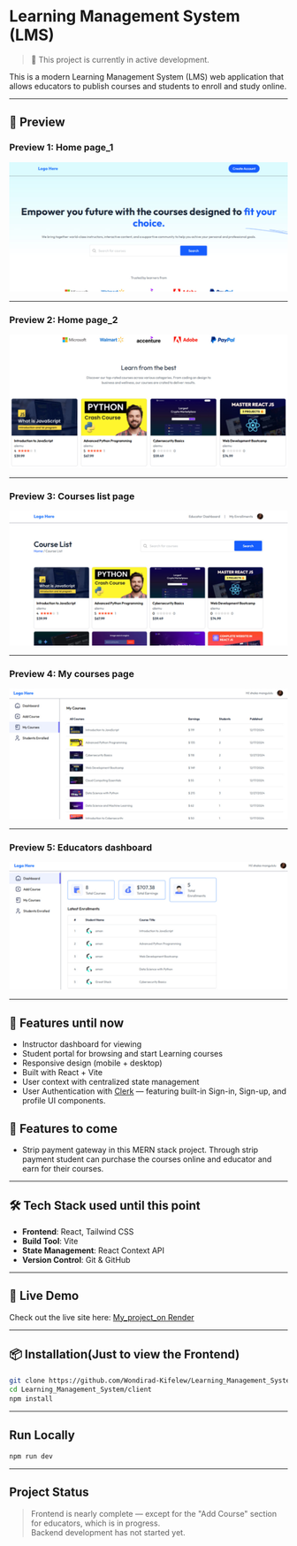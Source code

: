 #  Learning Management System (LMS)

> 🚧 This project is currently in active development.

This is a modern Learning Management System (LMS) web application that allows educators to publish courses and students to enroll and study online.

---

## 📸 Preview

### Preview 1: Home page_1
![Logo](./client/src/assets/preview.jpg) <!-- Update path if necessary -->

---
### Preview 2: Home page_2
![Logo](./client/src/assets/Preview_2.jpg) <!-- Update path if necessary -->

---
### Preview 3: Courses list page
![Logo](./client/src/assets/courses_list.jpg) <!-- Update path if necessary -->

---
### Preview 4: My courses page
![Logo](./client/src/assets/my_courses.jpg) <!-- Update path if necessary -->

---
### Preview 5: Educators dashboard
![Logo](./client/src/assets/Educator_dashboard.jpg) <!-- Update path if necessary -->

---

## 🚀 Features until now

-  Instructor dashboard for viewing 
-  Student portal for browsing and start Learning courses
-  Responsive design (mobile + desktop)
-  Built with React + Vite
-  User context with centralized state management
-  User Authentication with [Clerk](https://clerk.dev) — featuring built-in Sign-in, Sign-up, and profile UI components.

## 🚀 Features to come

- Strip payment gateway in this MERN stack project. Through strip payment student can purchase the courses online and educator and earn for their courses.
---

## 🛠️ Tech Stack used until this point

- **Frontend**: React, Tailwind CSS
- **Build Tool**: Vite
- **State Management**: React Context API
- **Version Control**: Git & GitHub

---

## 🚀 Live Demo

Check out the live site here: [My_project_on Render]([https://your-render-url.onrender.com](https://learning-management-system-p398.onrender.com))

---

## 📦 Installation(Just to view the Frontend)

```bash
git clone https://github.com/Wondirad-Kifelew/Learning_Management_System.git
cd Learning_Management_System/client
npm install
```

---

## Run Locally

```bash
npm run dev
```

---

## Project Status

>  Frontend is nearly complete — except for the "Add Course" section for educators, which is in progress.  
>  Backend development has not started yet.

